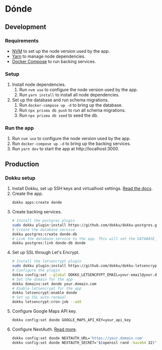 # Dónde

## Development

### Requirements

- [NVM](https://github.com/nvm-sh/nvm) to set up the node version used by the app.
- [Yarn](https://yarnpkg.com/) to manage node dependencies.
- [Docker Compose](https://docs.docker.com/compose/) to run backing services.

### Setup

1. Install node dependencies.
   1. Run `nvm use` to configure the node version used by the app.
   2. Run `yarn install` to install all node dependencies.
2. Set up the database and run schema migrations.
   1. Run `docker-compose up -d` to bring up the database.
   2. Run `npx prisma db push` to run all schema migrations.
   3. Run `npx prisma db seed` to seed the db.

### Run the app

1. Run `nvm use` to configure the node version used by the app.
2. Run `docker-compose up -d` to bring up the backing services.
3. Run `yarn dev` to start the app at http://localhost:3000.

## Production

### Dokku setup

1. Install Dokku, set up SSH keys and virtualhost settings. [Read the docs](https://dokku.com/docs/getting-started/installation/).
2. Create the app.
   ```sh
   dokku apps:create donde
   ```
3. Create backing services.
   ```sh
   # Install the postgres plugin
   sudo dokku plugin:install https://github.com/dokku/dokku-postgres.git
   # Create the database service
   dokku postgres:create donde-db
   # Link the database service to the app. This will set the DATABASE_URL env config in the app.
   dokku postgres:link donde-db donde
   ```
4. Set up SSL through Let's Encrypt.
   ```sh
   # Install the letsencrypt plugin
   sudo dokku plugin:install https://github.com/dokku/dokku-letsencrypt.git
   # Configure the plugin
   dokku config:set --global DOKKU_LETSENCRYPT_EMAIL=your-email@your.domain.com
   # Set the domain for the app
   dokku domains:set donde your.domain.com
   # Enable letsencrypt for the app
   dokku letsencrypt:enable donde
   # Set up SSL auto-renewal
   dokku letsencrypt:cron-job --add
   ```
5. Configure Google Maps API key.
   ```sh
   dokku config:set donde GOOGLE_MAPS_API_KEY=your_api_key
   ```
6. Configure NextAuth. [Read more](https://next-auth.js.org/configuration/options).
   ```sh
   dokku config:set donde NEXTAUTH_URL='https://your.domain.com'
   dokku config:set donde NEXTAUTH_SECRET="$(openssl rand -base64 32)"
   ```
